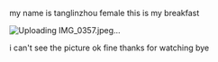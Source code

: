 my name is tanglinzhou 
female
this is my breakfast

![Uploading IMG_0357.jpeg…]()

i can't see the picture
ok fine
thanks for watching
bye

